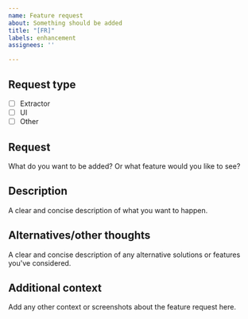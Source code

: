 ```yaml
---
name: Feature request
about: Something should be added
title: "[FR]"
labels: enhancement
assignees: ''

---
```


<!--
  Please add 1 feature request per ticket
-->
## Request type
- [ ] Extractor
- [ ] UI
- [ ] Other

## Request
What do you want to be added? Or what feature would you like to see?

## Description
A clear and concise description of what you want to happen.

## Alternatives/other thoughts
A clear and concise description of any alternative solutions or features you've considered.

## Additional context
Add any other context or screenshots about the feature request here.
